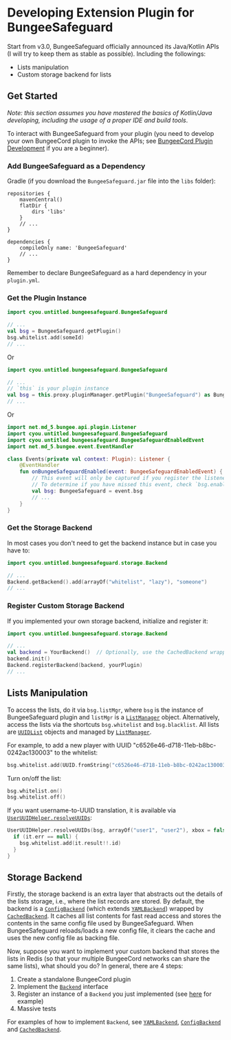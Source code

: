 # Developing Extension Plugin for BungeeSafeguard

Start from v3.0, BungeeSafeguard officially announced its Java/Kotlin APIs (I will try to keep them as stable as possible). Including the followings:

* Lists manipulation
* Custom storage backend for lists

## Get Started

*Note: this section assumes you have mastered the basics of Kotlin/Java developing, including the usage of a proper IDE and build tools*.

To interact with BungeeSafeguard from your plugin (you need to develop your own BungeeCord plugin to invoke the APIs; see [BungeeCord Plugin Development](https://www.spigotmc.org/wiki/bungeecord-plugin-development/) if you are a beginner).

### Add BungeeSafeguard as a Dependency

Gradle (if you download the `BungeeSafeguard.jar` file into the `libs` folder):

```
repositories {
    mavenCentral()
    flatDir {
        dirs 'libs'
    }
    // ...
}

dependencies {
    compileOnly name: 'BungeeSafeguard'
    // ...
}
```

Remember to declare BungeeSafeguard as a hard dependency in your `plugin.yml`.

### Get the Plugin Instance

```Kotlin
import cyou.untitled.bungeesafeguard.BungeeSafeguard

// ...
val bsg = BungeeSafeguard.getPlugin()
bsg.whitelist.add(someId)
// ...
```

Or

```Kotlin
import cyou.untitled.bungeesafeguard.BungeeSafeguard

// ...
// `this` is your plugin instance
val bsg = this.proxy.pluginManager.getPlugin("BungeeSafeguard") as BungeeSafeguard
// ...
```

Or

```Kotlin
import net.md_5.bungee.api.plugin.Listener
import cyou.untitled.bungeesafeguard.BungeeSafeguard
import cyou.untitled.bungeesafeguard.BungeeSafeguardEnabledEvent
import net.md_5.bungee.event.EventHandler

class Events(private val context: Plugin): Listener {
    @EventHandler
    fun onBungeeSafeguardEnabled(event: BungeeSafeguardEnabledEvent) {
        // This event will only be captured if you register the listener **before** BungeeSafeguard is enabled
        // To determine if you have missed this event, check `bsg.enabled`
        val bsg: BungeeSafeguard = event.bsg
        // ...
    }
}
```

### Get the Storage Backend

In most cases you don't need to get the backend instance but in case you have to:

```Kotlin
import cyou.untitled.bungeesafeguard.storage.Backend

// ...
Backend.getBackend().add(arrayOf("whitelist", "lazy"), "someone")
// ...
```

### Register Custom Storage Backend

If you implemented your own storage backend, initialize and register it:

```Kotlin
import cyou.untitled.bungeesafeguard.storage.Backend

// ...
val backend = YourBackend()  // Optionally, use the CachedBackend wrapper (please refer to the source code of cyou.untitled.bungeesafeguard.storage.Backend.CachedBackend)
backend.init()
Backend.registerBackend(backend, yourPlugin)
// ...
```

## Lists Manipulation

To access the lists, do it via `bsg.listMgr`, where `bsg` is the instance of BungeeSafeguard plugin and `listMgr` is a [`ListManager`](./src/main/kotlin/cyou/untitled/bungeesafeguard/list/ListManager.kt) object.
Alternatively, access the lists via the shortcuts `bsg.whitelist` and `bsg.blacklist`. All lists are [`UUIDList`](./src/main/kotlin/cyou/untitled/bungeesafeguard/list/UUIDList.kt) objects and managed by [`ListManager`](./src/main/kotlin/cyou/untitled/bungeesafeguard/list/ListManager.kt).

For example, to add a new player with UUID "c6526e46-d718-11eb-b8bc-0242ac130003" to the whitelist:

```Kotlin
bsg.whitelist.add(UUID.fromString("c6526e46-d718-11eb-b8bc-0242ac130003"))
```

Turn on/off the list:

```Kotlin
bsg.whitelist.on()
bsg.whitelist.off()
```

If you want username-to-UUID translation, it is available via [`UserUUIDHelper.resolveUUIDs`](./src/main/kotlin/cyou/untitled/bungeesafeguard/helpers/UserUUIDHelper.kt):

```Kotlin
UserUUIDHelper.resolveUUIDs(bsg, arrayOf("user1", "user2"), xbox = false) {
  if (it.err == null) {
    bsg.whitelist.add(it.result!!.id)
  }
}
```

## Storage Backend

Firstly, the storage backend is an extra layer that abstracts out the details of the lists storage, i.e., where the list records are stored.
By default, the backend is a [`ConfigBackend`](./src/main/kotlin/cyou/untitled/bungeesafeguard/storage/ConfigBackend.kt) (which extends [`YAMLBackend`](./src/main/kotlin/cyou/untitled/bungeesafeguard/storage/YAMLBackend.kt)) wrapped by [`CachedBackend`](./src/main/kotlin/cyou/untitled/bungeesafeguard/storage/CachedBackend.kt). It caches all list contents for fast read access and stores the contents in the same config file used by BungeeSafeguard. When BungeeSafeguard reloads/loads a new config file, it clears the cache and uses the new config file as backing file.

Now, suppose you want to implement your custom backend that stores the lists in Redis (so that your multiple BungeeCord networks can share the same lists), what should you do? In general, there are 4 steps:

1. Create a standalone BungeeCord plugin
2. Implement the [`Backend`](./src/main/kotlin/cyou/untitled/bungeesafeguard/storage/Backend.kt) interface
3. Register an instance of a `Backend` you just implemented (see [here](#register-custom-storage-backend) for example)
4. Massive tests

For examples of how to implement `Backend`, see [`YAMLBackend`](./src/main/kotlin/cyou/untitled/bungeesafeguard/storage/YAMLBackend.kt), [`ConfigBackend`](./src/main/kotlin/cyou/untitled/bungeesafeguard/storage/ConfigBackend.kt) and [`CachedBackend`](./src/main/kotlin/cyou/untitled/bungeesafeguard/storage/CachedBackend.kt).
